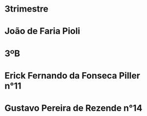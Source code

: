 # 3trimestre
# João de Faria Pioli
# 3ºB
# Erick Fernando da Fonseca Piller n°11 
# Gustavo Pereira de Rezende n°14

